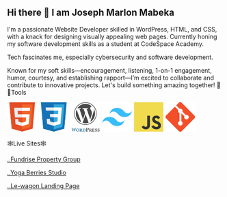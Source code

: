 ## Hi there 👋 I am Joseph Marlon Mabeka
I'm a passionate Website Developer skilled in WordPress, HTML, and CSS, with a knack for designing visually appealing web pages. Currently honing my software development skills as a student at CodeSpace Academy. 

Tech fascinates me, especially cybersecurity and software development.

Known for my soft skills—encouragement, listening, 1-on-1 engagement, humor, courtesy, and establishing rapport—I’m excited to collaborate and contribute to innovative projects. Let's build something amazing together! 🚀
🧰Tools

<img src="https://github.com/devicons/devicon/blob/ca28c779441053191ff11710fe24a9e6c23690d6/icons/html5/html5-original.svg#L1" alt="HTML Logo" width="70" height="70">  <img src="https://github.com/devicons/devicon/blob/ca28c779441053191ff11710fe24a9e6c23690d6/icons/css3/css3-original.svg#L1" alt="css Logo" width="70" height="70">  <img src="https://github.com/devicons/devicon/blob/ca28c779441053191ff11710fe24a9e6c23690d6/icons/wordpress/wordpress-original.svg#L1" alt="wordpress Logo" width="70" height="70">  <img src="https://github.com/devicons/devicon/blob/ca28c779441053191ff11710fe24a9e6c23690d6/icons/tailwindcss/tailwindcss-original.svg#L1" alt="tailwind Logo" width="70" height="70">  <img src="https://github.com/devicons/devicon/blob/ca28c779441053191ff11710fe24a9e6c23690d6/icons/javascript/javascript-original.svg#L1" alt="js Logo" width="70" height="70">  <img src="https://github.com/devicons/devicon/blob/ca28c779441053191ff11710fe24a9e6c23690d6/icons/git/git-original.svg#L1" alt="js Logo" width="70" height="70">


🕸️Live Sites🕸️

[..Fundrise Property Group](https://buildersmerchantz.com/)

[..Yoga Berries Studio](https://www.yogaberries.co.za/)

[..Le-wagon Landing Page](https://github.com/JosephMarlon/lewagon_landing_page)


<!--
**JosephMarlon/JosephMarlon** is a ✨ _special_ ✨ repository because its `README.md` (this file) appears on your GitHub profile.

Here are some ideas to get you started:

- 🔭 I’m currently working on ...
- 🌱 I’m currently learning ...
- 👯 I’m looking to collaborate on ...
- 🤔 I’m looking for help with ...
- 💬 Ask me about ...
- 📫 How to reach me: ...
- 😄 Pronouns: ...
- ⚡ Fun fact: ...
-->
